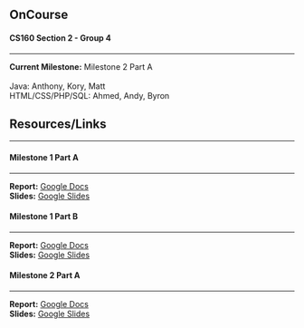 ## OnCourse
#### CS160 Section 2 - Group 4
-----------
__Current Milestone:__ Milestone 2 Part A <br /><br />
Java: Anthony, Kory, Matt <br />
HTML/CSS/PHP/SQL: Ahmed, Andy, Byron

## Resources/Links
------------------
#### Milestone 1 Part A
----------------------
__Report:__
[Google Docs](http://bit.ly/1NLkMf7) <br />
__Slides:__
[Google Slides](http://bit.ly/1iwCHLb) <br />

#### Milestone 1 Part B
----------------------
__Report:__
[Google Docs](http://bit.ly/1LL1DJj) <br />
__Slides:__
[Google Slides](http://bit.ly/1MB5nRh) <br />

#### Milestone 2 Part A
----------------------
__Report:__
[Google Docs](http://bit.ly/1RIdIAw) <br />
__Slides:__
[Google Slides](http://bit.ly/1Ms26NQ) <br />
